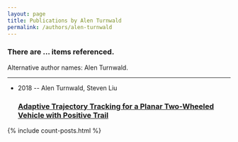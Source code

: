 ```yaml
---
layout: page
title: Publications by Alen Turnwald
permalink: /authors/alen-turnwald
---
```


<h3 id="number-posts">There are ... items referenced.</h3>
<p id='info-authors'>Alternative author names: Alen Turnwald.</p>
<hr />
<ul class="post-list">
<li><span class='post-meta'>2018 -- Alen Turnwald, Steven Liu</span><h3><a class='post-link' href="{{ site.baseurl }}/adaptive-trajectory-tracking-for-a-planar-two-wheeled-vehicle-with-positive-trail">Adaptive Trajectory Tracking for a Planar Two-Wheeled Vehicle with Positive Trail</a></h3></li>

</ul>
{% include count-posts.html %}
